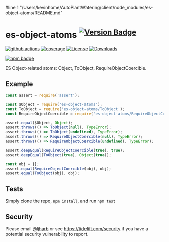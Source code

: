 #line 1 "/Users/kevinhome/AutoPlantWatering/client/node_modules/es-object-atoms/README.md"
# es-object-atoms <sup>[![Version Badge][npm-version-svg]][package-url]</sup>

[![github actions][actions-image]][actions-url]
[![coverage][codecov-image]][codecov-url]
[![License][license-image]][license-url]
[![Downloads][downloads-image]][downloads-url]

[![npm badge][npm-badge-png]][package-url]

ES Object-related atoms: Object, ToObject, RequireObjectCoercible.

## Example

```js
const assert = require('assert');

const $Object = require('es-object-atoms');
const ToObject = require('es-object-atoms/ToObject');
const RequireObjectCoercible = require('es-object-atoms/RequireObjectCoercible');

assert.equal($Object, Object);
assert.throws(() => ToObject(null), TypeError);
assert.throws(() => ToObject(undefined), TypeError);
assert.throws(() => RequireObjectCoercible(null), TypeError);
assert.throws(() => RequireObjectCoercible(undefined), TypeError);

assert.deepEqual(RequireObjectCoercible(true), true);
assert.deepEqual(ToObject(true), Object(true));

const obj = {};
assert.equal(RequireObjectCoercible(obj), obj);
assert.equal(ToObject(obj), obj);
```

## Tests
Simply clone the repo, `npm install`, and run `npm test`

## Security

Please email [@ljharb](https://github.com/ljharb) or see https://tidelift.com/security if you have a potential security vulnerability to report.

[package-url]: https://npmjs.org/package/es-object-atoms
[npm-version-svg]: https://versionbadg.es/ljharb/es-object-atoms.svg
[deps-svg]: https://david-dm.org/ljharb/es-object-atoms.svg
[deps-url]: https://david-dm.org/ljharb/es-object-atoms
[dev-deps-svg]: https://david-dm.org/ljharb/es-object-atoms/dev-status.svg
[dev-deps-url]: https://david-dm.org/ljharb/es-object-atoms#info=devDependencies
[npm-badge-png]: https://nodei.co/npm/es-object-atoms.png?downloads=true&stars=true
[license-image]: https://img.shields.io/npm/l/es-object-atoms.svg
[license-url]: LICENSE
[downloads-image]: https://img.shields.io/npm/dm/es-object.svg
[downloads-url]: https://npm-stat.com/charts.html?package=es-object-atoms
[codecov-image]: https://codecov.io/gh/ljharb/es-object-atoms/branch/main/graphs/badge.svg
[codecov-url]: https://app.codecov.io/gh/ljharb/es-object-atoms/
[actions-image]: https://img.shields.io/endpoint?url=https://github-actions-badge-u3jn4tfpocch.runkit.sh/ljharb/es-object-atoms
[actions-url]: https://github.com/ljharb/es-object-atoms/actions
